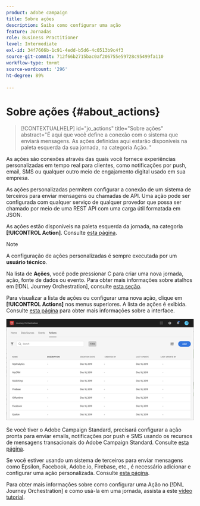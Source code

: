 ```yaml
---
product: adobe campaign
title: Sobre ações
description: Saiba como configurar uma ação
feature: Jornadas
role: Business Practitioner
level: Intermediate
exl-id: 34f7666b-1c91-4edd-b5d6-4c0513b9c4f3
source-git-commit: 712f66b2715bac0af206755e59728c95499fa110
workflow-type: tm+mt
source-wordcount: '296'
ht-degree: 89%

---
```


# Sobre ações {#about_actions}

>[!CONTEXTUALHELP]
>id="jo_actions"
>title="Sobre ações"
>abstract="É aqui que você define a conexão com o sistema que enviará mensagens. As ações definidas aqui estarão disponíveis na paleta esquerda da sua jornada, na categoria Ação. "

As ações são conexões através das quais você fornece experiências personalizadas em tempo real para clientes, como notificações por push, email, SMS ou qualquer outro meio de engajamento digital usado em sua empresa.

As ações personalizadas permitem configurar a conexão de um sistema de terceiros para enviar mensagens ou chamadas de API. Uma ação pode ser configurada com qualquer serviço de qualquer provedor que possa ser chamado por meio de uma REST API com uma carga útil formatada em JSON.

As ações estão disponíveis na paleta esquerda da jornada, na categoria **[!UICONTROL Action]**. Consulte [esta página](../building-journeys/about-action-activities.md).

>[!NOTE]
>
>A configuração de ações personalizadas é sempre executada por um **usuário técnico**.

Na lista de **Ações**, você pode pressionar C para criar uma nova jornada, ação, fonte de dados ou evento. Para obter mais informações sobre atalhos em [!DNL Journey Orchestration], consulte [esta seção](../about/user-interface.md#section_ksq_zr1_ffb).

Para visualizar a lista de ações ou configurar uma nova ação, clique em **[!UICONTROL Actions]** nos menus superiores. A lista de ações é exibida. Consulte [esta página](../about/user-interface.md) para obter mais informações sobre a interface.

![](../assets/custom1.png)

Se você tiver o Adobe Campaign Standard, precisará configurar a ação pronta para enviar emails, notificações por push e SMS usando os recursos de mensagens transacionais do Adobe Campaign Standard. Consulte [esta página](../action/working-with-adobe-campaign.md).

Se você estiver usando um sistema de terceiros para enviar mensagens como Epsilon, Facebook, Adobe.io, Firebase, etc., é necessário adicionar e configurar uma ação personalizada. Consulte [esta página](../action/about-custom-action-configuration.md).

Para obter mais informações sobre como configurar uma Ação no [!DNL Journey Orchestration] e como usá-la em uma jornada, assista a este [vídeo tutorial](https://docs.adobe.com/content/help/pt-BR/journey-orchestration-learn/tutorials/configure-actions.html).
